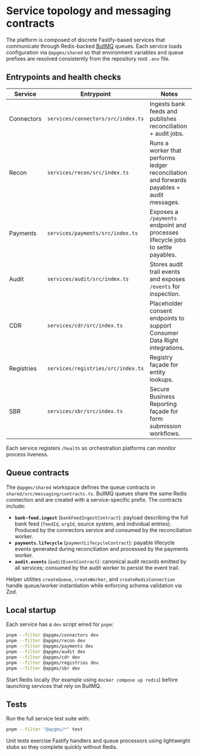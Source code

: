 # Service topology and messaging contracts

The platform is composed of discrete Fastify-based services that communicate through Redis-backed [BullMQ](https://docs.bullmq.io/) queues. Each service loads configuration via `@apgms/shared` so that environment variables and queue prefixes are resolved consistently from the repository root `.env` file.

## Entrypoints and health checks

| Service | Entrypoint | Notes |
| --- | --- | --- |
| Connectors | `services/connectors/src/index.ts` | Ingests bank feeds and publishes reconciliation + audit jobs. |
| Recon | `services/recon/src/index.ts` | Runs a worker that performs ledger reconciliation and forwards payables + audit messages. |
| Payments | `services/payments/src/index.ts` | Exposes a `/payments` endpoint and processes lifecycle jobs to settle payables. |
| Audit | `services/audit/src/index.ts` | Stores audit trail events and exposes `/events` for inspection. |
| CDR | `services/cdr/src/index.ts` | Placeholder consent endpoints to support Consumer Data Right integrations. |
| Registries | `services/registries/src/index.ts` | Registry façade for entity lookups. |
| SBR | `services/sbr/src/index.ts` | Secure Business Reporting façade for form submission workflows. |

Each service registers `/health` so orchestration platforms can monitor process liveness.

## Queue contracts

The `@apgms/shared` workspace defines the queue contracts in `shared/src/messaging/contracts.ts`. BullMQ queues share the same Redis connection and are created with a service-specific prefix. The contracts include:

- **`bank-feed.ingest`** (`bankFeedIngestContract`): payload describing the full bank feed (`feedId`, `orgId`, source system, and individual entries). Produced by the connectors service and consumed by the reconciliation worker.
- **`payments.lifecycle`** (`paymentLifecycleContract`): payable lifecycle events generated during reconciliation and processed by the payments worker.
- **`audit.events`** (`auditEventContract`): canonical audit records emitted by all services; consumed by the audit worker to persist the event trail.

Helper utilities `createQueue`, `createWorker`, and `createRedisConnection` handle queue/worker instantiation while enforcing schema validation via Zod.

## Local startup

Each service has a `dev` script wired for `pnpm`:

```bash
pnpm --filter @apgms/connectors dev
pnpm --filter @apgms/recon dev
pnpm --filter @apgms/payments dev
pnpm --filter @apgms/audit dev
pnpm --filter @apgms/cdr dev
pnpm --filter @apgms/registries dev
pnpm --filter @apgms/sbr dev
```

Start Redis locally (for example using `docker compose up redis`) before launching services that rely on BullMQ.

## Tests

Run the full service test suite with:

```bash
pnpm --filter "@apgms/*" test
```

Unit tests exercise Fastify handlers and queue processors using lightweight stubs so they complete quickly without Redis.
